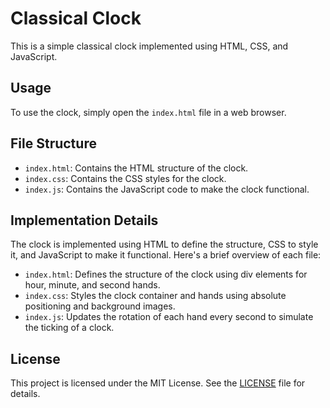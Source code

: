# Classical Clock

This is a simple classical clock implemented using HTML, CSS, and JavaScript.

## Usage

To use the clock, simply open the `index.html` file in a web browser.

## File Structure

- `index.html`: Contains the HTML structure of the clock.
- `index.css`: Contains the CSS styles for the clock.
- `index.js`: Contains the JavaScript code to make the clock functional.


## Implementation Details

The clock is implemented using HTML to define the structure, CSS to style it, and JavaScript to make it functional. Here's a brief overview of each file:

- `index.html`: Defines the structure of the clock using div elements for hour, minute, and second hands.
- `index.css`: Styles the clock container and hands using absolute positioning and background images.
- `index.js`: Updates the rotation of each hand every second to simulate the ticking of a clock.

## License

This project is licensed under the MIT License. See the [LICENSE](LICENSE) file for details.

